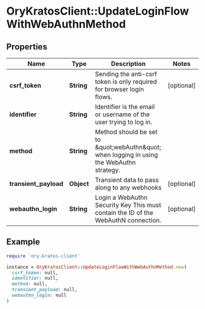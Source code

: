 # OryKratosClient::UpdateLoginFlowWithWebAuthnMethod

## Properties

| Name | Type | Description | Notes |
| ---- | ---- | ----------- | ----- |
| **csrf_token** | **String** | Sending the anti-csrf token is only required for browser login flows. | [optional] |
| **identifier** | **String** | Identifier is the email or username of the user trying to log in. |  |
| **method** | **String** | Method should be set to \&quot;webAuthn\&quot; when logging in using the WebAuthn strategy. |  |
| **transient_payload** | **Object** | Transient data to pass along to any webhooks | [optional] |
| **webauthn_login** | **String** | Login a WebAuthn Security Key  This must contain the ID of the WebAuthN connection. | [optional] |

## Example

```ruby
require 'ory-kratos-client'

instance = OryKratosClient::UpdateLoginFlowWithWebAuthnMethod.new(
  csrf_token: null,
  identifier: null,
  method: null,
  transient_payload: null,
  webauthn_login: null
)
```

